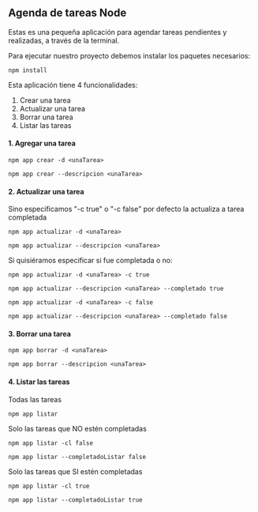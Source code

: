 ## Agenda de tareas Node

Estas es una pequeña aplicación para agendar tareas pendientes y realizadas, a través de la terminal.

Para ejecutar nuestro proyecto debemos instalar los paquetes necesarios:

```
npm install
```

Esta aplicación tiene 4 funcionalidades:

1. Crear una tarea
2. Actualizar una tarea
3. Borrar una tarea
4. Listar las tareas

#### 1. Agregar una tarea
```
npm app crear -d <unaTarea>
```
```
npm app crear --descripcion <unaTarea>
```
#### 2. Actualizar una tarea
Sino especificamos "-c true" o "-c false" por defecto la actualiza a tarea completada
```
npm app actualizar -d <unaTarea>
```
```
npm app actualizar --descripcion <unaTarea>
```
Si quisiéramos especificar si fue completada o no:
```
npm app actualizar -d <unaTarea> -c true
```
```
npm app actualizar --descripcion <unaTarea> --completado true
```
```
npm app actualizar -d <unaTarea> -c false
```
```
npm app actualizar --descripcion <unaTarea> --completado false
```
#### 3. Borrar una tarea
```
npm app borrar -d <unaTarea>
```
```
npm app borrar --descripcion <unaTarea>
```
#### 4. Listar las tareas
Todas las tareas
```
npm app listar
```
Solo las tareas que NO estén completadas
```
npm app listar -cl false
```
```
npm app listar --completadoListar false
```
Solo las tareas que SI estén completadas
```
npm app listar -cl true
```
```
npm app listar --completadoListar true
```